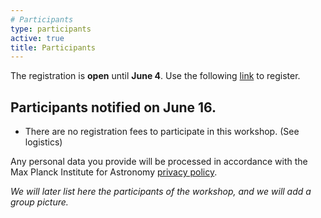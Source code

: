 ```yaml
---
# Participants
type: participants
active: true
title: Participants
---
```


<i class="fa-solid fa-people-group"></i> The registration is **open** until **June 4**.
Use the following [link](https://docs.google.com/forms/d/e/1FAIpQLSeUo6m147fyGmsf3p-0MLy9q4y_sU5Yr3TacNZpEKAsKIkPAA/viewform?usp=dialog) to register.

## <i class="fa-solid fa-envelope-open-text"></i> Participants notified on **June 16**.

* There are no registration fees to participate in this workshop. (See logistics)

<i class="fa-solid fa-file-shield"></i> Any personal data you provide will be processed in accordance with the Max Planck Institute for Astronomy [privacy policy](http://www.mpia.de/privacy-policy).

_We will later list here the participants of the workshop, and we will add a group picture._
